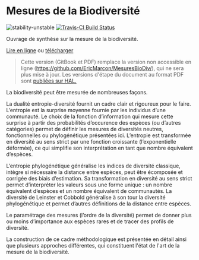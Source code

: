 # Mesures de la Biodiversité

![stability-unstable](https://img.shields.io/badge/stability-unstable-yellow.svg)
[![Travis-CI Build Status](https://travis-ci.org/EricMarcon/MesuresBioDiv2.svg?branch=master)](https://travis-ci.org/EricMarcon/MesuresBioDiv2)

Ouvrage de synthèse sur la mesure de la biodiversité.

[Lire en ligne](https://EricMarcon.github.io/MesuresBioDiv2/) ou [télécharger](https://EricMarcon.github.io/MesuresBioDiv2/MesuresBD.pdf)

> Cette version (GitBook et PDF) remplace la version non accessible en ligne (https://github.com/EricMarcon/MesuresBioDiv/), qui ne sera plus mise à jour.
> Les versions d'étape du document au format PDF sont [publiées sur HAL.](https://hal-agroparistech.archives-ouvertes.fr/cel-01205813/)

La biodiversité peut être mesurée de nombreuses façons.

La dualité entropie-diversité fournit un cadre clair et rigoureux pour le faire. 
L’entropie est la surprise moyenne fournie par les individus d’une communauté.
Le choix de la fonction d’information qui mesure cette surprise à partir des probabilités d’occurence des espèces (ou d’autres catégories) permet de définir les mesures de diversités neutres, fonctionnelles ou phylogénétique présentées ici. 
L’entropie est transformée en diversité au sens strict par une fonction croissante (l’exponentielle déformée), ce qui simplifie son interprétation en tant que nombre équivalent d’espèces.

L’entropie phylogénétique généralise les indices de diversité classique, intègre si nécessaire la distance entre espèces, peut être écomposée et corrigée des biais d’estimation.
Sa transformation en diversité au sens strict permet d’interpréter les valeurs sous une forme unique : un nombre équivalent d’espèces et un nombre équivalent de communautés. 
La diversité de Leinster et Cobbold généralise à son tour la diversité phylogénétique et permet d’autres définitions de la distance entre espèces. 

Le paramétrage des mesures (l’ordre de la diversité) permet de donner plus ou moins d’importance aux espèces rares et de tracer des profils de diversité. 

La construction de ce cadre méthodologique est présentée en détail ainsi que plusieurs approches différentes, qui constituent l'état de l'art de la mesure de la biodiversité.
